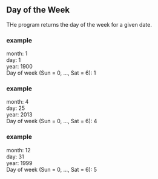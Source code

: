 Day of the Week
---------------

THe program returns the day of the week for a given date.

### example ###
month: 1  
day: 1  
year: 1900  
Day of week (Sun = 0, ..., Sat = 6): 1

### example ###
month: 4  
day: 25  
year: 2013  
Day of week (Sun = 0, ..., Sat = 6): 4

### example ###
month: 12  
day: 31  
year: 1999  
Day of week (Sun = 0, ..., Sat = 6): 5

